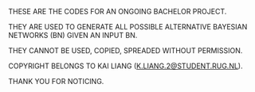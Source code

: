 THESE ARE THE CODES FOR AN ONGOING BACHELOR PROJECT. 

THEY ARE USED TO GENERATE ALL POSSIBLE ALTERNATIVE BAYESIAN NETWORKS (BN) GIVEN AN INPUT BN.

THEY CANNOT BE USED, COPIED, SPREADED WITHOUT PERMISSION.

COPYRIGHT BELONGS TO KAI LIANG (K.LIANG.2@STUDENT.RUG.NL).

THANK YOU FOR NOTICING.
